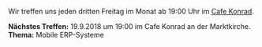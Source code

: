 Wir treffen uns jeden dritten Freitag im Monat ab 19:00 Uhr im
[Cafe Konrad]( https://www.openstreetmap.org/search?query=cafe%20konrad%20hannover#map=19/52.37246/9.73353 ).

<div class="box" markdown="1">
<strong>Nächstes Treffen:</strong> 19.9.2018 um 19:00 im Cafe Konrad an der Marktkirche.
<br/>
<strong>Thema:</strong> Mobile ERP-Systeme
</div>

